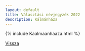 ```yaml
---
layout: default
title: Választási névjegyzék 2022
description: Kálmánháza
---
```


{% include Kaalmaanhaaza.html %}

[Vissza](./)